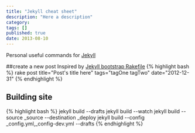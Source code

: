 ```yaml
---
title: "Jekyll cheat sheet"
description: "Here a description"
category:
tags: []
published: true
date: 2013-08-10
---
```


Personal useful commands for [Jekyll][Jekyll]

##create a new post
Inspired by [Jekyll bootstrap Rakefile][Jekyll bootstrap rakefile]
{% highlight bash %}
rake post title="Post's title here" tags="tagOne tagTwo" date="2012-12-31"
{% endhighlight %}

## Building site
{% highlight bash %}
jekyll build --drafts
jekyll build --watch
jekyll build --source _source --destination _deploy
jekyll build --config _config.yml,_config-dev.yml --drafts
{% endhighlight %}

[Jekyll]:    https://jekyllrb.com
[Jekyll bootstrap]: https://jekyllbootstrap.com/
[Jekyll bootstrap rakefile]: https://github.com/plusjade/jekyll-bootstrap/blob/master/Rakefile
